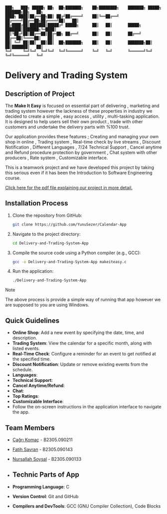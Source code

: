 ```
███╗   ███╗ █████╗ ██╗  ██╗███████╗    ██╗████████╗    ███████╗ █████╗ ███████╗██╗   ██╗
████╗ ████║██╔══██╗██║ ██╔╝██╔════╝    ██║╚══██╔══╝    ██╔════╝██╔══██╗██╔════╝██║   ██║
██╔████╔██║███████║█████╔╝ █████╗      ██║   ██║       █████╗  ███████║███████╗╚═████║
██║╚██╔╝██║██╔══██║██╔═██╗ ██╔══╝      ██║   ██║       ██╔══╝  ██╔══██║╚════██║   ██║
██║ ╚═╝ ██║██║  ██║██║  ██╗███████╗    ██║   ██║       ███████╗██║  ██║███████║   ██║
╚═╝     ╚═╝╚═╝  ╚═╝╚═╝  ╚═╝╚══════╝    ╚═╝   ╚═╝       ╚══════╝╚═╝  ╚═╝╚══════╝   ╚═╝ 
```
# Delivery and Trading System 

## Description of Project
The **Make It Easy** is focused on essential part of delivering , marketing and trading system however the lackness of these properties in industry we decided to create a simple , easy access , utility , multi-tasking application. It is designed to help users sell their own product , trade with other customers and undertake the delivery parts with %100 trust.

Our application provides these features ; Creating and managing your own shop in online , Trading system , Real-time check by live streams , Discount Notification , Different Languages , 7/24 Technical Support , Cancel anytime and Refund procedure protection by government , Chat system with other producers , Rate system , Customizable interface. 

This is a teamwork project and we have developed this project by taking this serious even if it has been the Introduction to Software Engineering course. 

[Click here for the pdf file explaining our project in more detail.](https://github.com/YunuSezer/Calendar-App/blob/main/calender_reminder_app.pdf)

## Installation Process
1. Clone the repository from GitHub:
   ```bash
   git clone https://github.com/YunuSezer/Calendar-App
   ```
2. Navigate to the project directory:
   ```bash
   cd Delivery-and-Trading-System-App
   ```
3. Compile the source code using a Python compiler (e.g., GCC):
   ```bash
   gcc -o Delivery-and-Trading-System-App makeiteasy.c
   ```
4. Run the application:
   ```bash
   ./Delivery-and-Trading-System-App

> [!NOTE]  
> The above process is provide a simple way of running that app however we are supposed to you are using Windows.

 ## Quick Guidelines
- **Online Shop**: Add a new event by specifying the date, time, and description.
- **Trading System**: View the calendar for a specific month, along with listed events.
- **Real-Time Check**: Configure a reminder for an event to get notified at the specified time.
- **Discount Notification**: Update or remove existing events from the schedule.
- **Languages**:
- **Technical Support**:
- **Cancel Anytime/Refund**:
- **Chat**:
- **Top Ratings**:
- **Customizable Interface**:
- Follow the on-screen instructions in the application interface to navigate the app.


## Team Members
- [Çağrı Komaç](https://github.com/abdulsametkoccaga) - B2305.090211
- [Fatih Savran](https://github.com/BedirhanDincer1) - B2305.090143
- [Nursallah Soysal](https://github.com/ErdemDogan55) - B2305.090133

- ## Technic Parts of App
- **Programming Language**: C
- **Version Control**: Git and GitHub
- **Compilers and DevTools**: GCC (GNU Compiler Collection), Code Blocks
  
